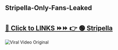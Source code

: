 
 ## Stripella-Only-Fans-Leaked

# <h2><a href="https://clipsfans.com/Stripella&ref=git">🔗 Click to LINKS ⏩⏩ 👉 🟢 Stripella </a></h2>

<a href="https://clipsfans.com/Stripella&ref=git" rel="nofollow" data-target="animated-image.originalLink"><img src="https://i.ibb.co.com/xMMVF88/686577567.gif" alt="Viral Video Original" style="max-width: 100%; display: inline-block;" data-target="animated-image.originalImage"></a>
